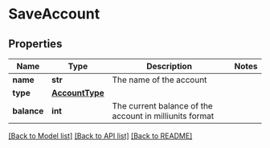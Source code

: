 # SaveAccount

## Properties
Name | Type | Description | Notes
------------ | ------------- | ------------- | -------------
**name** | **str** | The name of the account | 
**type** | [**AccountType**](AccountType.md) |  | 
**balance** | **int** | The current balance of the account in milliunits format | 

[[Back to Model list]](../README.md#documentation-for-models) [[Back to API list]](../README.md#documentation-for-api-endpoints) [[Back to README]](../README.md)


